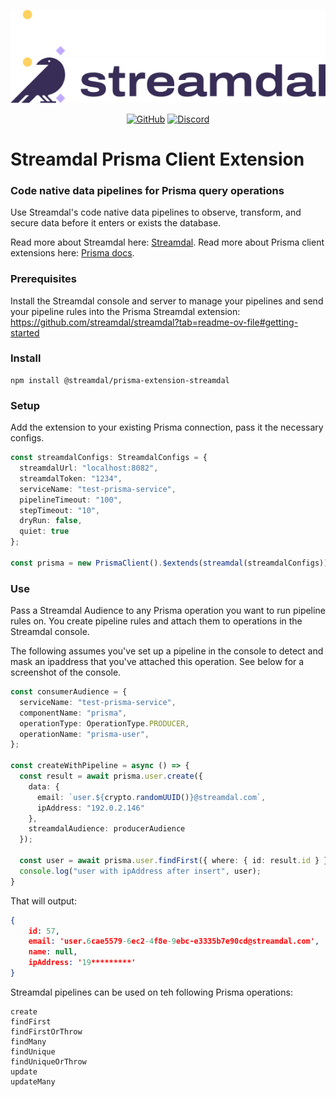 <div align="center">

<img src="./assets/streamdal-logo-dark.png#gh-dark-mode-only"><img src="./assets/streamdal-logo-light.png#gh-light-mode-only">

[![GitHub](https://img.shields.io/github/license/streamdal/prisma-extension-streamdal)](https://github.com/streamdal/prisma-extension-streamdal)
[![Discord](https://img.shields.io/badge/Community-Discord-4c57e8.svg)](https://discord.gg/streamdal)

</div>  

# Streamdal Prisma Client Extension 

### Code native data pipelines for Prisma query operations

Use Streamdal's code native data pipelines to observe, transform,
and secure data before it enters or exists the database. 

Read more about Streamdal here: [Streamdal](https://www.streadmdal.com).
Read more about Prisma client extensions here: [Prisma docs](https://www.prisma.io/docs/concepts/components/prisma-client/client-extensions).

### Prerequisites

Install the Streamdal console and server to manage your pipelines 
and send your pipeline rules into the Prisma Streamdal extension:
https://github.com/streamdal/streamdal?tab=readme-ov-file#getting-started


### Install
```
npm install @streamdal/prisma-extension-streamdal
```

### Setup
Add the extension to your existing Prisma connection, pass it the necessary configs.

```typescript
const streamdalConfigs: StreamdalConfigs = {
  streamdalUrl: "localhost:8082",
  streamdalToken: "1234",
  serviceName: "test-prisma-service",
  pipelineTimeout: "100",
  stepTimeout: "10",
  dryRun: false,
  quiet: true
};

const prisma = new PrismaClient().$extends(streamdal(streamdalConfigs));
```

### Use
Pass a Streamdal Audience to any Prisma operation you want to run pipeline rules on. You 
create pipeline rules and attach them to operations in the Streamdal console.

The following assumes you've set up a pipeline in the console to detect and mask
an ipaddress that you've attached this operation. See below for a screenshot of the 
console.

```typescript
const consumerAudience = {
  serviceName: "test-prisma-service",
  componentName: "prisma",
  operationType: OperationType.PRODUCER,
  operationName: "prisma-user",
};

const createWithPipeline = async () => {
  const result = await prisma.user.create({
    data: {
      email: `user.${crypto.randomUUID()}@streamdal.com`,
      ipAddress: "192.0.2.146"
    },
    streamdalAudience: producerAudience
  });

  const user = await prisma.user.findFirst({ where: { id: result.id } });
  console.log("user with ipAddress after insert", user);
}

```
That will output:
```json
{
    id: 57,
    email: 'user.6cae5579-6ec2-4f8e-9ebc-e3335b7e90cd@streamdal.com',
    name: null,
    ipAddress: '19*********'
}
```

Streamdal pipelines can be used on teh following Prisma operations:

```
create
findFirst
findFirstOrThrow
findMany
findUnique
findUniqueOrThrow
update
updateMany
```





